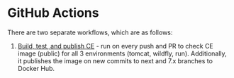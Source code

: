 # GitHub Actions

There are two separate workflows, which are as follows:

1. [Build, test, and publish CE](./build-test-and-publish-ce.yml) - run on every push and PR to check CE image (public) for all 3 environments (tomcat, wildfly, run). Additionally, it publishes the image on new commits to next and 7.x branches to Docker Hub.
